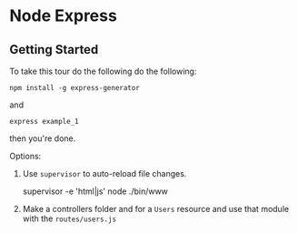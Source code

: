 # Node Express
## Getting Started


To take this tour do the following do the following:

```
npm install -g express-generator
```

and

```
express example_1
```

then you're done.

Options:

1. Use `supervisor` to auto-reload file changes.

    supervisor -e 'html|js' node ./bin/www

2. Make a controllers folder and for a `Users` resource and use that module with the `routes/users.js`